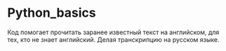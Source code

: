 # Python_basics
Код помогает прочитать заранее известный текст на английском, для тех, кто не знает английский. Делая транскрипцию на русском языке.
